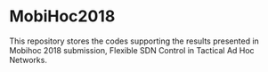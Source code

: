 # MobiHoc2018
This repository stores the codes supporting the results presented in Mobihoc 2018 submission, Flexible SDN Control in Tactical Ad Hoc Networks.
